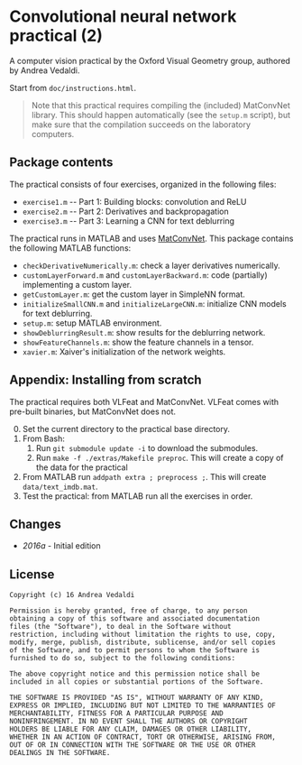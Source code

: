 Convolutional neural network practical (2)
=========================================

A computer vision practical by the Oxford Visual Geometry group,
authored by Andrea Vedaldi.

Start from `doc/instructions.html`.

> Note that this practical requires compiling the (included)
> MatConvNet library. This should happen automatically (see the
> `setup.m` script), but make sure that the compilation succeeds on
> the laboratory computers.

Package contents
----------------

The practical consists of four exercises, organized in the following
files:

* `exercise1.m` -- Part 1: Building blocks: convolution and ReLU
* `exercise2.m` -- Part 2: Derivatives and backpropagation
* `exercise3.m` -- Part 3: Learning a CNN for text deblurring

The practical runs in MATLAB and uses
[MatConvNet](http://www.vlfeat.org/matconvnet). This package contains
the following MATLAB functions:

* `checkDerivativeNumerically.m`: check a layer derivatives numerically.
* `customLayerForward.m` and `customLayerBackward.m`: code (partially) implementing a custom layer.
* `getCustomLayer.m`: get the custom layer in SimpleNN format.
* `initializeSmallCNN.m` and `initializeLargeCNN.m`: initialize CNN models for text deblurring.
* `setup.m`: setup MATLAB environment.
* `showDeblurringResult.m`: show results for the deblurring network.
* `showFeatureChannels.m`: show the feature channels in a tensor.
* `xavier.m`: Xaiver's initialization of the network weights.

Appendix: Installing from scratch
---------------------------------

The practical requires both VLFeat and MatConvNet. VLFeat comes with
pre-built binaries, but MatConvNet does not.

0. Set the current directory to the practical base directory.
1. From Bash:
   1. Run `git submodule update -i` to download the submodules.
   2. Run `make -f ./extras/Makefile preproc`. This will create a copy
      of the data for the practical
2. From MATLAB run `addpath extra ; preprocess ;`. This will create
   `data/text_imdb.mat`.
3. Test the practical: from MATLAB run all the exercises in order.

Changes
-------

* *2016a* - Initial edition

License
-------

    Copyright (c) 16 Andrea Vedaldi

    Permission is hereby granted, free of charge, to any person
    obtaining a copy of this software and associated documentation
    files (the "Software"), to deal in the Software without
    restriction, including without limitation the rights to use, copy,
    modify, merge, publish, distribute, sublicense, and/or sell copies
    of the Software, and to permit persons to whom the Software is
    furnished to do so, subject to the following conditions:

    The above copyright notice and this permission notice shall be
    included in all copies or substantial portions of the Software.

    THE SOFTWARE IS PROVIDED "AS IS", WITHOUT WARRANTY OF ANY KIND,
    EXPRESS OR IMPLIED, INCLUDING BUT NOT LIMITED TO THE WARRANTIES OF
    MERCHANTABILITY, FITNESS FOR A PARTICULAR PURPOSE AND
    NONINFRINGEMENT. IN NO EVENT SHALL THE AUTHORS OR COPYRIGHT
    HOLDERS BE LIABLE FOR ANY CLAIM, DAMAGES OR OTHER LIABILITY,
    WHETHER IN AN ACTION OF CONTRACT, TORT OR OTHERWISE, ARISING FROM,
    OUT OF OR IN CONNECTION WITH THE SOFTWARE OR THE USE OR OTHER
    DEALINGS IN THE SOFTWARE.
